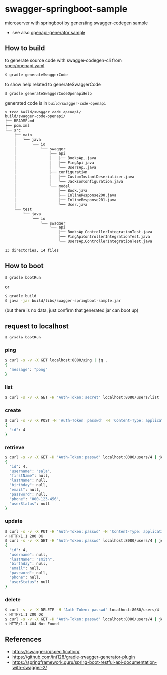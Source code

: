 # swagger-springboot-sample

microserver with springboot by generating swagger-codegen sample

* see also [openapi-generator sample](https://github.com/t2y/openapi-springboot-sample)

## How to build

to generate source code with swagger-codegen-cli from [spec/openapi.yaml](spec/openapi.yaml)

```bash
$ gradle generateSwaggerCode
```

to show help related to generateSwaggerCode

```bash
$ gradle generateSwaggerCodeOpenapiHelp
```

generated code is in `build/swagger-code-openapi`

```bash
$ tree build/swagger-code-openapi/
build/swagger-code-openapi/
├── README.md
├── pom.xml
└── src
    ├── main
    │   └── java
    │       └── io
    │           └── swagger
    │               ├── api
    │               │   ├── BooksApi.java
    │               │   ├── PingApi.java
    │               │   └── UsersApi.java
    │               ├── configuration
    │               │   ├── CustomInstantDeserializer.java
    │               │   └── JacksonConfiguration.java
    │               └── model
    │                   ├── Book.java
    │                   ├── InlineResponse200.java
    │                   ├── InlineResponse201.java
    │                   └── User.java
    └── test
        └── java
            └── io
                └── swagger
                    └── api
                        ├── BooksApiControllerIntegrationTest.java
                        ├── PingApiControllerIntegrationTest.java
                        └── UsersApiControllerIntegrationTest.java

13 directories, 14 files
```

## How to boot

```bash
$ gradle bootRun
```

or

```bash
$ gradle build
$ java -jar build/libs/swagger-springboot-sample.jar
```
(but there is no data, just confirm that generated jar can boot up)


## request to localhost

```bash
$ gradle bootRun
```

### ping

```bash
$ curl -s -v -X GET localhost:8080/ping | jq .
{
  "message": "pong"
}
```

### list

```bash
$ curl -s -v -X GET -H 'Auth-Token: secret' localhost:8080/users/list | jq .
```

### create

```bash
$ curl -s -v -X POST -H 'Auth-Token: passwd' -H 'Content-Type: application/json' localhost:8080/users/create -d '{"id": 4, "username": "sala", "phone": "000-123-456"}' | jq .
{
  "id": 4
}
```

### retrieve

```bash
$ curl -s -v -X GET -H 'Auth-Token: passwd' localhost:8080/users/4 | jq .
{
  "id": 4,
  "username": "sala",
  "firstName": null,
  "lastName": null,
  "birthday": null,
  "email": null,
  "password": null,
  "phone": "000-123-456",
  "userStatus": null
}
```

### update

```bash
$ curl -s -v -X PUT -H 'Auth-Token: passwd' -H 'Content-Type: application/json' localhost:8080/users/4 -d '{"firstName": "sala", "lastName": "smith"}' | jq .
< HTTP/1.1 200 OK
$ curl -s -v -X GET -H 'Auth-Token: passwd' localhost:8080/users/4 | jq .
{
  "id": 4,
  "username": null,
  "lastName": "smith",
  "birthday": null,
  "email": null,
  "password": null,
  "phone": null,
  "userStatus": null
}
```

### delete

```bash
$ curl -s -v -X DELETE -H 'Auth-Token: passwd' localhost:8080/users/4 | jq .
< HTTP/1.1 200 OK
$ curl -s -v -X GET -H 'Auth-Token: passwd' localhost:8080/users/4 | jq .
< HTTP/1.1 404 Not Found
```

## References

* https://swagger.io/specification/
* https://github.com/int128/gradle-swagger-generator-plugin
* https://springframework.guru/spring-boot-restful-api-documentation-with-swagger-2/


